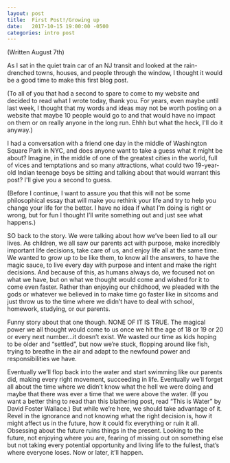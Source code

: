 ```yaml
---
layout: post
title:  First Post!/Growing up
date:   2017-10-15 19:00:00 -0500
categories: intro post
---
```


(Written August 7th)

As I sat in the quiet train car of an NJ transit and looked at the rain-drenched towns, houses, and people through the window, I thought it would be a good time to make this first blog post.

(To all of you that had a second to spare to come to my website and decided to read what I wrote today, thank you. For years, even maybe until last week, I thought that my words and ideas may not be worth posting on a website that maybe 10 people would go to and that would have no impact on them or on really anyone in the long run. Ehhh but what the heck, I'll do it anyway.)

I had a conversation with a friend one day in the middle of Washington Square Park in NYC, and does anyone want to take a guess what it might be about? Imagine, in the middle of one of the greatest cities in the world, full of vices and temptations and so many attractions, what could two 19-year-old Indian teenage boys be sitting and talking about that would warrant this post? I'll give you a second to guess.

(Before I continue, I want to assure you that this will not be some philosophical essay that will make you rethink your life and try to help you change your life for the better. I have no idea if what I’m doing is right or wrong, but for fun I thought I’ll write something out and just see what happens.)

SO back to the story.
We were talking about how we’ve been lied to all our lives. As children, we all saw our parents act with purpose, make incredibly important life decisions, take care of us, and enjoy life all at the same time. We wanted to grow up to be like them, to know all the answers, to have the magic sauce, to live every day with purpose and intent and make the right decisions. And because of this, as humans always do, we focused not on what we have, but on what we thought would come and wished for it to come even faster. Rather than enjoying our childhood, we pleaded with the gods or whatever we believed in to make time go faster like in sitcoms and just throw us to the time where we didn’t have to deal with school, homework, studying, or our parents.

Funny story about that one though. NONE OF IT IS TRUE.
The magical power we all thought would come to us once we hit the age of 18 or 19 or 20 or every next number…it doesn’t exist.
We wasted our time as kids hoping to be older and “settled”, but now we’re stuck, flopping around like fish, trying to breathe in the air and adapt to the newfound power and responsibilities we have.

Eventually we’ll flop back into the water and start swimming like our parents did, making every right movement, succeeding in life. Eventually we’ll forget all about the time where we didn’t know what the hell we were doing and maybe that there was ever a time that we were above the water. (If you want a better thing to read than this blathering post, read “This is Water” by David Foster Wallace.) But while we’re here, we should take advantage of it. Revel in the ignorance and not knowing what the right decision is, how it might affect us in the future, how it could fix everything or ruin it all.
Obsessing about the future ruins things in the present. Looking to the future, not enjoying where you are, fearing of missing out on something else but not taking every potential opportunity and living life to the fullest, that’s where everyone loses. Now or later, it’ll happen.
